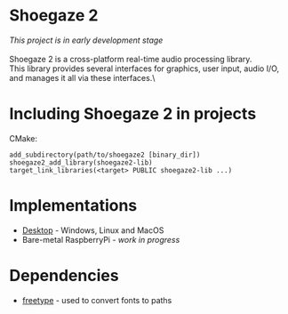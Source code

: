 # Shoegaze 2
*This project is in early development stage* \
\
Shoegaze 2 is a cross-platform real-time audio processing library. \
This library provides several interfaces for graphics, user input, audio I/O, and manages it all via these interfaces.\

# Including Shoegaze 2 in projects
CMake:
```
add_subdirectory(path/to/shoegaze2 [binary_dir])
shoegaze2_add_library(shoegaze2-lib)
target_link_libraries(<target> PUBLIC shoegaze2-lib ...)
```

# Implementations
- [Desktop](https://github.com/shoegaze2/shoegaze2-desktop) - Windows, Linux and MacOS
- Bare-metal RaspberryPi - *work in progress* 

# Dependencies
- [freetype](https://github.com/freetype/freetype) - used to convert fonts to paths
